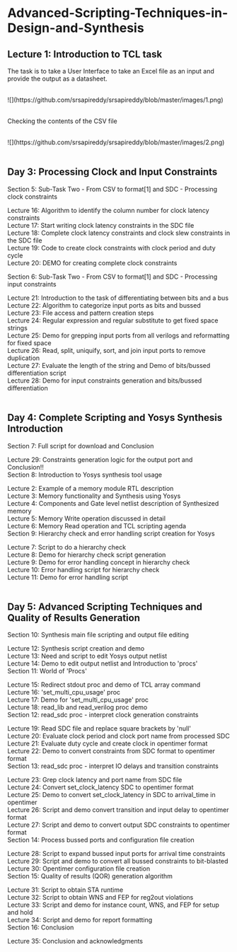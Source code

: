 # Advanced-Scripting-Techniques-in-Design-and-Synthesis

## Lecture 1: Introduction to TCL task</br>
The task is to take a User Interface to take an Excel file as an input and provide the output as a datasheet. </br>

<br/>
![](https://github.com/srsapireddy/srsapireddy/blob/master/images/1.png) <br/>
<br/>

Checking the contents of the CSV file <br/>

<br/>
![](https://github.com/srsapireddy/srsapireddy/blob/master/images/2.png) <br/>
<br/>


## Day 3: Processing Clock and Input Constraints</br>

Section 5: Sub-Task Two - From CSV to format[1] and SDC - Processing clock constraints</br>

Lecture 16: Algorithm to identify the column number for clock latency constraints</br>
Lecture 17: Start writing clock latency constraints in the SDC file</br>
Lecture 18: Complete clock latency constraints and clock slew constraints in the SDC file</br>
Lecture 19: Code to create clock constraints with clock period and duty cycle</br>
Lecture 20: DEMO for creating complete clock constraints</br>

Section 6: Sub-Task Two - From CSV to format[1] and SDC - Processing input constraints</br>

Lecture 21: Introduction to the task of differentiating between bits and a bus</br>
Lecture 22: Algorithm to categorize input ports as bits and bussed</br>
Lecture 23: File access and pattern creation steps</br>
Lecture 24: Regular expression and regular substitute to get fixed space strings</br>
Lecture 25: Demo for grepping input ports from all verilogs and reformatting for fixed space</br>
Lecture 26: Read, split, uniquify, sort, and join input ports to remove duplication</br>
Lecture 27: Evaluate the length of the string and Demo of bits/bussed differentiation script</br>
Lecture 28: Demo for input constraints generation and bits/bussed differentiation</br></br>

## Day 4: Complete Scripting and Yosys Synthesis Introduction</br>

Section 7: Full script for download and Conclusion</br>

Lecture 29: Constraints generation logic for the output port and Conclusion!!</br>
Section 8: Introduction to Yosys synthesis tool usage</br>

Lecture 2: Example of a memory module RTL description</br>
Lecture 3: Memory functionality and Synthesis using Yosys</br>
Lecture 4: Components and Gate level netlist description of Synthesized memory</br>
Lecture 5: Memory Write operation discussed in detail</br>
Lecture 6: Memory Read operation and TCL scripting agenda</br>
Section 9: Hierarchy check and error handling script creation for Yosys</br>

Lecture 7: Script to do a hierarchy check</br>
Lecture 8: Demo for hierarchy check script generation</br>
Lecture 9: Demo for error handling concept in hierarchy check</br>
Lecture 10: Error handling script for hierarchy check</br>
Lecture 11: Demo for error handling script</br></br>

## Day 5: Advanced Scripting Techniques and Quality of Results Generation</br>

Section 10: Synthesis main file scripting and output file editing</br>

Lecture 12: Synthesis script creation and demo</br>
Lecture 13: Need and script to edit Yosys output netlist</br>
Lecture 14: Demo to edit output netlist and Introduction to 'procs'</br>
Section 11: World of 'Procs'</br>

Lecture 15: Redirect stdout proc and demo of TCL array command</br>
Lecture 16: 'set_multi_cpu_usage' proc</br>
Lecture 17: Demo for 'set_multi_cpu_usage' proc</br>
Lecture 18: read_lib and read_verilog proc demo</br>
Section 12: read_sdc proc - interpret clock generation constraints</br>

Lecture 19: Read SDC file and replace square brackets by 'null'</br>
Lecture 20: Evaluate clock period and clock port name from processed SDC</br>
Lecture 21: Evaluate duty cycle and create clock in opentimer format</br>
Lecture 22: Demo to convert constraints from SDC format to opentimer format</br>
Section 13: read_sdc proc - interpret IO delays and transition constraints</br>

Lecture 23: Grep clock latency and port name from SDC file</br>
Lecture 24: Convert set_clock_latency SDC to opentimer format</br>
Lecture 25: Demo to convert set_clock_latency in SDC to arrival_time in opentimer</br>
Lecture 26: Script and demo convert transition and input delay to opentimer format</br>
Lecture 27: Script and demo to convert output SDC constraints to opentimer format</br>
Section 14: Process bussed ports and configuration file creation</br>

Lecture 28: Script to expand bussed input ports for arrival time constraints</br>
Lecture 29: Script and demo to convert all bussed constraints to bit-blasted</br>
Lecture 30: Opentimer configuration file creation</br>
Section 15: Quality of results (QOR) generation algorithm</br>

Lecture 31: Script to obtain STA runtime</br>
Lecture 32: Script to obtain WNS and FEP for reg2out violations</br>
Lecture 33: Script and demo for instance count, WNS, and FEP for setup and hold</br>
Lecture 34: Script and demo for report formatting</br>
Section 16: Conclusion</br>

Lecture 35: Conclusion and acknowledgments</br>
